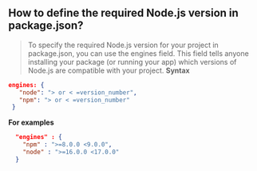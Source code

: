 
## How to define the required Node.js version in package.json?

> To specify the required Node.js version for your project in package.json, you can use the engines field. This field tells anyone installing your package (or running your app) which versions of Node.js are compatible with your project.
**Syntax**
```json
engines: {
   "node": "> or < =version_number",
   "npm": "> or < =version_number"
 }
```
**For examples**
```json
  "engines" : { 
    "npm" : ">=8.0.0 <9.0.0",
    "node" : ">=16.0.0 <17.0.0"
  }
```